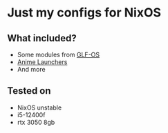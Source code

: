 # Just my configs for NixOS

## What included?
- Some modules from [GLF-OS](https://github.com/Gaming-Linux-FR/GLF-OS)
- [Anime Launchers](https://github.com/ezKEa/aagl-gtk-on-nix)
- And more

## Tested on
- NixOS unstable
- i5-12400f
- rtx 3050 8gb
